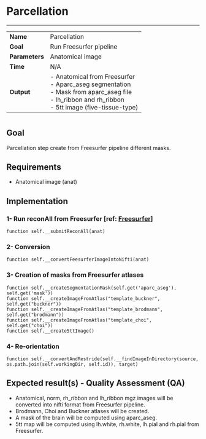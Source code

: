 # Parcellation
---

|                |                                                       |
|----------------|-------------------------------------------------------|
|**Name**        | Parcellation                                          |
|**Goal**        | Run Freesurfer pipeline                                |
|**Parameters**  | Anatomical image                                            |
|**Time**        | N/A                                                   |
|**Output**      | - Anatomical from Freesurfer <br> - Aparc_aseg segmentation <br> - Mask from aparc_aseg file <br> - lh_ribbon and rh_ribbon <br> - 5tt image (five-tissue-type)|

#

## Goal

Parcellation step create from Freesurfer pipeline different masks.

## Requirements

- Anatomical image (anat)

## Implementation

### 1- Run reconAll from Freesurfer [ref: <a href="http://freesurfer.net/fswiki" target="_blank">Freesurfer</a>]

```{.python}
function self.__submitReconAll(anat)
```

### 2- Conversion

```{.python}
function self.__convertFeesurferImageIntoNifti(anat)
```

### 3- Creation of masks from Freesurfer atlases

```{.python}
function self.__createSegmentationMask(self.get('aparc_aseg'), self.get('mask'))
function self.__createImageFromAtlas("template_buckner", self.get("buckner"))
function self.__createImageFromAtlas("template_brodmann", self.get("brodmann"))
function self.__createImageFromAtlas("template_choi", self.get("choi"))
function self.__create5ttImage()
```

### 4- Re-orientation

```{.python}
function self.__convertAndRestride(self.__findImageInDirectory(source, os.path.join(self.workingDir, self.id)), target)
```

## Expected result(s) - Quality Assessment (QA)

- Anatomical, norm, rh_ribbon and lh_ribbon mgz images will be converted into nifti format from Freesurfer pipeline.
- Brodmann, Choi and Buckner atlases will be created.
- A mask of the brain will be computed using aparc_aseg.
- 5tt map will be computed using lh.white, rh.white, lh.pial and rh.pial from Freesurfer.



